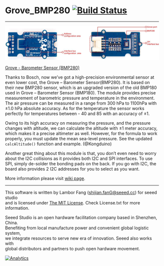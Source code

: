 # Grove_BMP280  [![Build Status](https://travis-ci.com/Seeed-Studio/Grove_BMP280.svg?branch=master)](https://travis-ci.com/Seeed-Studio/Grove_BMP280)
------------

<img src=https://raw.githubusercontent.com/SeeedDocument/Grove-Barometer_Sensor-BMP280/master/img/Grove-Barometer_Sensor-BMP280-Components_1200_s.jpg width=auto>

[Grove - Barometer Sensor (BMP280)](https://www.seeedstudio.com/s/Grove-Temp%26Humi%26Barometer-Sensor-(BME280)-p-2653.html)

Thanks to Bosch, now we’ve got a high-precision environmental sensor at even lower cost, the Grove – Barometer Sensor(BMP280). It is based on their new BMP280 sensor, which is an upgraded version of the old BMP180 used in Grove – Barometer Sensor (BMP180). The module provides precise measurement of barometric pressure and temperature in the environment. The air pressure can be measured in a range from 300 hPa to 1100hPa with ±1.0 hPa absolute accuracy. As for the temperature the sensor works perfectly for temperatures between - 40 and 85 with an accuracy of ±1.

Owing to its high accuracy on measuring the pressure, and the pressure changes with altitude, we can calculate the altitude with ±1 meter accuracy, which makes it a precise altimeter as well. However, for the formula to work properly, you must update the mean sea-level pressure. See the updated `calcAltitude()` function and example. (@Kongduino)

Another great thing about this module is that, you don’t even need to worry about the I2C collisions as it provides both I2C and SPI interfaces. To use SPI, simply de-solder the bonding pads on the back. If you go with I2C, the board also provides 2 I2C addresses for you to select as you want.

More information please visit [wiki page](http://wiki.seeedstudio.com/Grove-Barometer_Sensor-BMP280/).

----

This software is written by Lambor Fang (shijian.fanG@seeed.cc) for seeed studio<br>
and is licensed under [The MIT License](http://opensource.org/licenses/mit-license.php). Check License.txt for more information.<br>


Seeed Studio is an open hardware facilitation company based in Shenzhen, China. <br>
Benefiting from local manufacture power and convenient global logistic system, <br>
we integrate resources to serve new era of innovation. Seeed also works with <br>
global distributors and partners to push open hardware movement.<br>


[![Analytics](https://ga-beacon.appspot.com/UA-46589105-3/Grove_BMP280)](https://github.com/igrigorik/ga-beacon)

